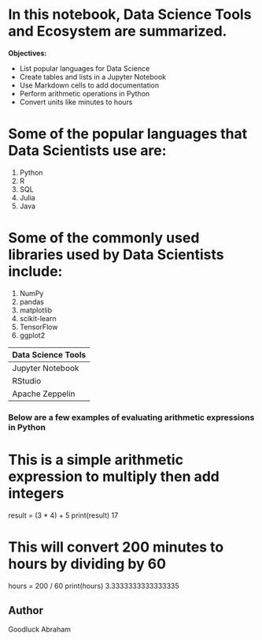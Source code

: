 # In this notebook, Data Science Tools and Ecosystem are summarized.

**Objectives:**

- List popular languages for Data Science
- Create tables and lists in a Jupyter Notebook
- Use Markdown cells to add documentation
- Perform arithmetic operations in Python
- Convert units like minutes to hours


# Some of the popular languages that Data Scientists use are:

1. Python  
2. R  
3. SQL  
4. Julia  
5. Java


# Some of the commonly used libraries used by Data Scientists include:

1. NumPy  
2. pandas  
3. matplotlib  
4. scikit-learn  
5. TensorFlow  
6. ggplot2


| Data Science Tools        |
|---------------------------|
| Jupyter Notebook          |
| RStudio                   |
| Apache Zeppelin           |


### Below are a few examples of evaluating arithmetic expressions in Python


# This is a simple arithmetic expression to multiply then add integers
result = (3 * 4) + 5
print(result)
17


# This will convert 200 minutes to hours by dividing by 60

hours = 200 / 60
print(hours)
3.3333333333333335



## Author

Goodluck Abraham



















